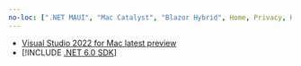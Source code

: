 ```yaml
---
no-loc: [".NET MAUI", "Mac Catalyst", "Blazor Hybrid", Home, Privacy, Kestrel, appsettings.json, "ASP.NET Core Identity", cookie, Cookie, Blazor, "Blazor Server", "Blazor WebAssembly", "Identity", "Let's Encrypt", Razor, SignalR]
---
```

* [Visual Studio 2022 for Mac latest preview](https://visualstudio.microsoft.com/vs/mac/preview/)
* [!INCLUDE [.NET 6.0 SDK](~/includes/6.0-SDK.md)]
